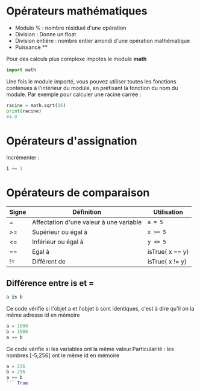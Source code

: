 # Opérateurs mathématiques

- Modulo % : nombre résiduel d'une opération
- Division : Donne un float
- Division entière : nombre entier arrondi d'une opération mathématique
- Puissance **

Pour des calculs plus complexe impotes le module **math**
```python
import math
```
Une fois le module importé, vous pouvez utiliser toutes les fonctions contenues à l'intérieur du module, en préfixant la fonction du nom du module. Par exemple pour calculer une racine carrée :
```python
racine = math.sqrt(16)
print(racine)
#4.0
```

# Opérateurs d'assignation

Incrémenter : 
```python
i += 1
```

# Opérateurs de comparaison

Signe | Définition | Utilisation
--- | --- | ---
=     | Affectation d'une valeur à une variable| `a = 5`
\>=    | Supérieur ou égal à| `x >= 5`
\<=    | Inférieur ou égal à| `y <= 5`
==    | Egal à| isTrue( x == y)
!=    | Différent de| isTrue( x != y)

## Différence entre is et =

```python
a is b
```
Ce code vérifie si l'objet a et l'objet b sont identiques, c'est à dire qu'il on la même adresse id en mémoire
```python
a = 1000
b = 1000
a == b
```
Ce code vérifie si les variables ont la même valeur.Particularité : les nombres [-5;256] ont le même id en mémoire
```python
a = 256
b = 256
a == b
``` True
